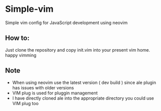 # Simple-vim
Simple vim config for JavaScript development using neovim

## How to:
Just clone the repository and copy init.vim into your present vim home. happy vimming

## Note
* When using neovim use the latest version ( dev build ) since ale plugin has issues with older versions
* VIM plug is used for pluggin management
* I have directly cloned ale into the appropriate directory you could use VIM plug too
